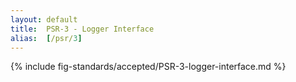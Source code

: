 ```yaml
---
layout: default
title:  PSR-3 - Logger Interface
alias:  [/psr/3]
---
```


{% include fig-standards/accepted/PSR-3-logger-interface.md %}
